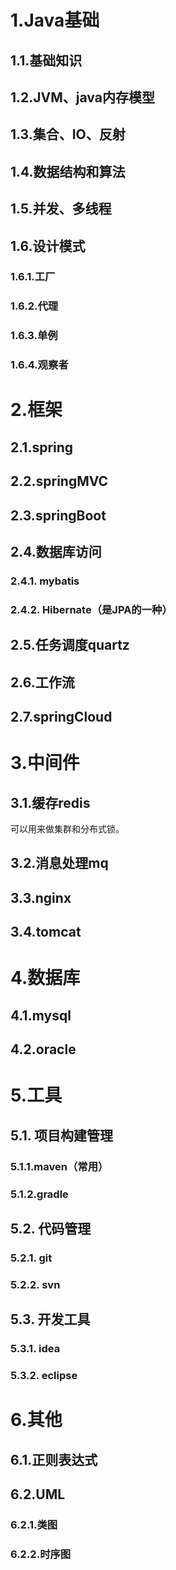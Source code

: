 # 1.Java基础

## 1.1.基础知识

## 1.2.JVM、java内存模型

## 1.3.集合、IO、反射

## 1.4.数据结构和算法

## 1.5.并发、多线程

## 1.6.设计模式

### 1.6.1.工厂

### 1.6.2.代理

### 1.6.3.单例

### 1.6.4.观察者

# 2.框架

## 2.1.spring

## 2.2.springMVC

## 2.3.springBoot

## 2.4.数据库访问

### 2.4.1. mybatis

### 2.4.2. Hibernate（是JPA的一种）

## 2.5.任务调度quartz

## 2.6.工作流

## 2.7.springCloud

# 3.中间件

## 3.1.缓存redis

可以用来做集群和分布式锁。

## 3.2.消息处理mq

## 3.3.nginx

## 3.4.tomcat

# 4.数据库

## 4.1.mysql

## 4.2.oracle

# 5.工具

## 5.1. 项目构建管理

### 5.1.1.maven（常用）

### 5.1.2.gradle

## 5.2. 代码管理

### 5.2.1. git

### 5.2.2. svn

## 5.3. 开发工具

### 5.3.1. idea

### 5.3.2. eclipse

# 6.其他

## 6.1.正则表达式

## 6.2.UML

### 6.2.1.类图

### 6.2.2.时序图